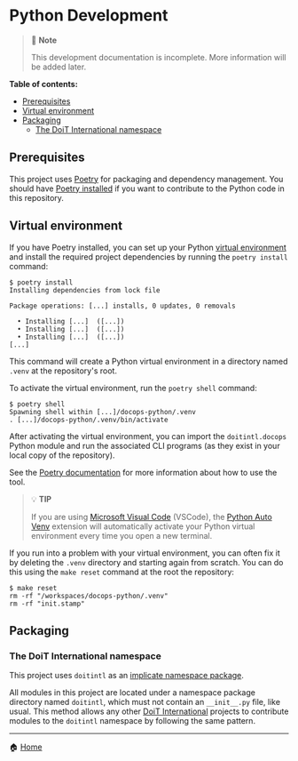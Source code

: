 # Python Development

> 📝 **Note**
>
> This development documentation is incomplete. More information will be added
> later.

**Table of contents:**

- [Prerequisites](#prerequisites)
- [Virtual environment](#virtual-environment)
- [Packaging](#packaging)
  - [The DoiT International namespace](#the-doit-international-namespace)

## Prerequisites

This project uses [Poetry][poetry] for packaging and dependency management. You
should have [Poetry installed][poetry-install] if you want to contribute to the
Python code in this repository.

## Virtual environment

If you have Poetry installed, you can set up your Python [virtual
environment][poetry-venv] and install the required project dependencies by
running the `poetry install` command:

<!-- TODO: Replace this with instructions that use the Makefile -->

```console
$ poetry install
Installing dependencies from lock file

Package operations: [...] installs, 0 updates, 0 removals

  • Installing [...]  ([...])
  • Installing [...]  ([...])
  • Installing [...]  ([...])
[...]
```

This command will create a Python virtual environment in a directory named
`.venv` at the repository's root.

To activate the virtual environment, run the `poetry shell` command:

```console
$ poetry shell
Spawning shell within [...]/docops-python/.venv
. [...]/docops-python/.venv/bin/activate
```

After activating the virtual environment, you can import the `doitintl.docops`
Python module and run the associated CLI programs (as they exist in your local
copy of the repository).

See the [Poetry documentation][poetry-docs] for more information about how to
use the tool.

> 💡 **TIP**
>
> If you are using [Microsoft Visual Code][vscode] (VSCode), the [Python Auto
> Venv][auto-env] extension will automatically activate your Python virtual
> environment every time you open a new terminal.

<!---
TODO: Replace this next paragraph with instructions for using `make reset`
-->

If you run into a problem with your virtual environment, you can often fix it
by deleting the `.venv` directory and starting again from scratch. You can do
this using the `make reset` command at the root the repository:

```console
$ make reset
rm -rf "/workspaces/docops-python/.venv"
rm -rf "init.stamp"
```

## Packaging

### The DoiT International namespace

This project uses `doitintl` as an [implicate namespace package][pep-420].

All modules in this project are located under a namespace package directory
named `doitintl`, which must not contain an `__init__.py` file, like usual.
This method allows any other [DoiT International](https://github.com/doitintl)
projects to contribute modules to the `doitintl` namespace by following the
same pattern.

---

🏠 [Home][home]

<!-- Add link references below this line (sorted ascending) -->

[auto-env]:
  https://marketplace.visualstudio.com/items?itemName=whinarn.python-auto-venv
[doitintl]: https://github.com/doitintl
[home]: https://github.com/doitintl/docops-python
[pep-420]: https://www.python.org/dev/peps/pep-0420/
[poetry-docs]: https://python-poetry.org/docs/basic-usage/
[poetry-install]: https://python-poetry.org/docs/#installation
[poetry-venv]: https://python-poetry.org/docs/managing-environments/
[poetry]: https://python-poetry.org/
[vscode]: https://code.visualstudio.com/

